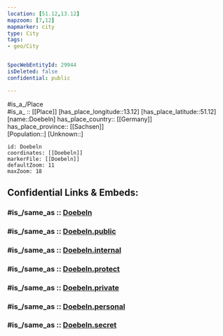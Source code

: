 ```yaml
---
location: [51.12,13.12] 
mapzoom: [7,12] 
mapmarker: city 
type: City
tags:
- geo/City


SpocWebEntityId: 29944
isDeleted: false
confidential: public

---
```

#is_a_/Place  
#is_a_ :: [[Place]] 
[has_place_longitude::13.12] 
[has_place_latitude::51.12] 
[name::Doebeln] 
has_place_country:: [[Germany]]  
has_place_province:: [[Sachsen]]  
[Population::] 
[Unknown::] 


```leaflet
id: Doebeln
coordinates: [[Doebeln]] 
markerFile: [[Doebeln]] 
defaultZoom: 11 
maxZoom: 18
```


## Confidential Links & Embeds: 

### #is_/same_as :: [Doebeln](/_Standards/Earth/Continent/Europe/Europe~Central/Germany/Germany~East/Sachsen/counties~Sachsen/Mittelsachsen/cities~Mittelsachsen/Döbeln/City/Doebeln.md) 

### #is_/same_as :: [Doebeln.public](/_public/Earth/Continent/Europe/Europe~Central/Germany/Germany~East/Sachsen/counties~Sachsen/Mittelsachsen/cities~Mittelsachsen/Döbeln/City/Doebeln.public.md) 

### #is_/same_as :: [Doebeln.internal](/_internal/Earth/Continent/Europe/Europe~Central/Germany/Germany~East/Sachsen/counties~Sachsen/Mittelsachsen/cities~Mittelsachsen/Döbeln/City/Doebeln.internal.md) 

### #is_/same_as :: [Doebeln.protect](/_protect/Earth/Continent/Europe/Europe~Central/Germany/Germany~East/Sachsen/counties~Sachsen/Mittelsachsen/cities~Mittelsachsen/Döbeln/City/Doebeln.protect.md) 

### #is_/same_as :: [Doebeln.private](/_private/Earth/Continent/Europe/Europe~Central/Germany/Germany~East/Sachsen/counties~Sachsen/Mittelsachsen/cities~Mittelsachsen/Döbeln/City/Doebeln.private.md) 

### #is_/same_as :: [Doebeln.personal](/_personal/Earth/Continent/Europe/Europe~Central/Germany/Germany~East/Sachsen/counties~Sachsen/Mittelsachsen/cities~Mittelsachsen/Döbeln/City/Doebeln.personal.md) 

### #is_/same_as :: [Doebeln.secret](/_secret/Earth/Continent/Europe/Europe~Central/Germany/Germany~East/Sachsen/counties~Sachsen/Mittelsachsen/cities~Mittelsachsen/Döbeln/City/Doebeln.secret.md)


